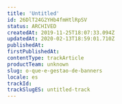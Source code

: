 ```yaml
---
title: 'Untitled'
id: 26DlT24G2YHb4fmHtlRpSV
status: ARCHIVED
createdAt: 2019-11-25T18:07:33.094Z
updatedAt: 2020-02-13T18:59:01.710Z
publishedAt: 
firstPublishedAt: 
contentType: trackArticle
productTeam: unknown
slug: o-que-e-gestao-de-banners
locale: es
trackId: 
trackSlugES: untitled-track
---
```



